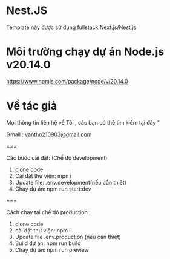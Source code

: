 # Nest.JS

Template này được sữ dụng fullstack Next.js/Nest.js

# Môi trường chạy dự án Node.js v20.14.0

https://www.npmjs.com/package/node/v/20.14.0

# Về tác giả

Mọi thông tin liên hệ về Tôi , các bạn có thể tìm kiếm tại đây "

Gmail : vantho210903@gmail.com

===

Các bước cài đặt: (Chế độ development)

1. clone code
2. Cài đặt thư viện: mpn i
3. Update file: .env.development(nếu cần thiết)
4. Chạy dự án: npm run start:dev

===

Cách chạy tại chế dộ production :

1. clone code
2. cài đặt thư viện: npm i
3. Update file .env.production (nếu cần thiết)
4. Build dự án: npm run build
5. Chạy dự án: npm run preview
